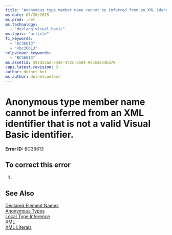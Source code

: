 ```yaml
---
title: "Anonymous type member name cannot be inferred from an XML identifier that is not a valid Visual Basic identifier."
ms.date: 07/20/2015
ms.prod: .net
ms.technology: 
  - "devlang-visual-basic"
ms.topic: "article"
f1_keywords: 
  - "bc36613"
  - "vbc36613"
helpviewer_keywords: 
  - "BC36613"
ms.assetid: 592d52a2-7442-472c-8b84-9dc63e24ba79
caps.latest.revision: 3
author: dotnet-bot
ms.author: dotnetcontent
---
```

# Anonymous type member name cannot be inferred from an XML identifier that is not a valid Visual Basic identifier.
**Error ID:** BC36613  
  
## To correct this error  
  
1.  
  
## See Also  
 [Declared Element Names](../../visual-basic/programming-guide/language-features/declared-elements/declared-element-names.md)  
 [Anonymous Types](../../visual-basic/programming-guide/language-features/objects-and-classes/anonymous-types.md)  
 [Local Type Inference](../../visual-basic/programming-guide/language-features/variables/local-type-inference.md)  
 [XML](../../visual-basic/programming-guide/language-features/xml/index.md)  
 [XML Literals](../../visual-basic/language-reference/xml-literals/index.md)
